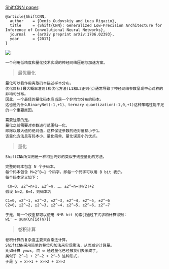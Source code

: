 [ShiftCNN paper](https://arxiv.org/abs/1706.02393):

    @article{ShiftCNN,
      author    = {Denis Gudovskiy and Luca Rigazio},
      title     = {Shift{CNN}: Generalized Low-Precision Architecture for Inference of Convolutional Neural Networks},
      journal   = {arXiv preprint arXiv:1706.02393},
      year      = {2017}
    }
![](https://img-blog.csdn.net/20170905204744197?watermark/2/text/aHR0cDovL2Jsb2cuY3Nkbi5uZXQvc2h1emZhbg==/font/5a6L5L2T/fontsize/400/fill/I0JBQkFCMA==/dissolve/70/gravity/SouthEast)


    一个利用低精度和量化技术实现的神经网络压缩与加速方案。
    
>最优量化

    量化可以看作用离散码本描述样本分布。 
    优化目标(最大概率准则)和优化方法(L1和L2正则化)通常导致了神经网络参数呈现中心对称的非均匀分布。
    因此，一个最佳的量化码本应当是一个非均匀分布的码本。 
    这也是为什么BinaryNet(-1,+1)、ternary quantization(-1,0,+1)这种策略性能不足的一个重要原因。
    
    需要注意的是，
    量化之前需要对参数进行范围归一化，
    即除以最大值的绝对值，这样保证参数的绝对值都小于1。
    该量化方法具有码本小、量化简单、量化误差小的优点。
    
>量化

    ShiftCNN所采用是一种相当巧妙的类似于残差量化的方法。

    完整的码本包含 N 个子码本。 
    每个码本包含 M=2^B−1 个码字，即每一个码字可以用 B bit 表示。 
    每个码本定义如下：

     Cn=0, ±2^−n+1, ±2^−n, …, ±2^−n−⌊M/2⌋+2
    假设 N=2，B=4，则码本为

    C1=0, ±2^−1, ±2^−2, ±2^−3, ±2^−4, ±2^−5, ±2^−6
    C2=0, ±2^−2, ±2^−3, ±2^−4, ±2^−5, ±2^−6, ±2^−7
    
    于是，每一个权重都可以使用 N*B bit 的索引通过下式求和计算得到：
    wi' = sum(Cn[id(n)])

>卷积计算

    卷积计算的复杂度主要来自乘法计算。
    ShiftCNN采用简单的移位和加法来实现乘法，从而减少计算量。
    比如计算 y=wx, 而 w 通过量化已经被我们表示成了,
    类似于 2^−1 + 2^−2 + 2^−3 这种形式，
    于是 y = x>>1 + x>>2 + x>>3 


